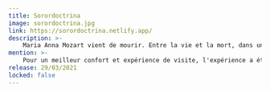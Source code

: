 ```yaml
---
title: Sorordoctrina
image: sorordoctrina.jpg
link: https://sorordoctrina.netlify.app/
description: >-
    Maria Anna Mozart vient de mourir. Entre la vie et la mort, dans un état transitoire, elle est confrontée à une dernière épreuve : avouer son plus grand secret. Elle va devoir dévoiler la vérité sur la mort de son petit frère, Wolfgang Amadeus Mozart...
mention: >-
    Pour un meilleur confort et expérience de visite, l'expérience a été conçue pour une navigation sur mobile (et non sur ordinateur).
release: 29/03/2021
locked: false
---
```

